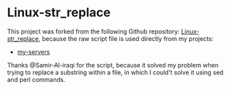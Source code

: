 # Linux-str_replace

This project was forked from the following Github repository: [Linux-str_replace](https://github.com/Samer-Al-iraqi/Linux-str_replace), because the raw script file is used directly from my projects:
* [my-servers](https://github.com/ganagus/my-servers)

Thanks @Samir-Al-iraqi for the script, because it solved my problem when trying to replace a substring within a file, in which I could't solve it using sed and perl commands.

